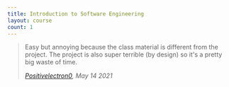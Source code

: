 ```yaml
---
title: Introduction to Software Engineering
layout: course
count: 1
---
```


> Easy but annoying because the class material is different from the project. The project is also super terrible (by design) so it's a pretty big waste of time.
> 
> <cite><a href="https://www.reddit.com/r/UBC/comments/ncltx2/comment/gy65jdk/?utm_source=share&utm_medium=web2x&context=3">Positivelectron0</a>, May 14 2021</cite>
> 
